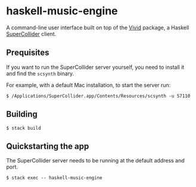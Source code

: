 # haskell-music-engine

A command-line user interface built on top of the [Vivid](https://hackage.haskell.org/package/vivid) package, a Haskell [SuperCollider](https://supercollider.github.io/) client.

## Prequisites

If you want to run the SuperCollider server yourself, you need to install it and find the `scsynth` binary.

For example, with a default Mac installation, to start the server run:
```
$ /Applications/SuperCollider.app/Contents/Resources/scsynth -u 57110
```
## Building

```
$ stack build
```

## Quickstarting the app

The SuperCollider server needs to be running at the default address and port.

```
$ stack exec -- haskell-music-engine
```
